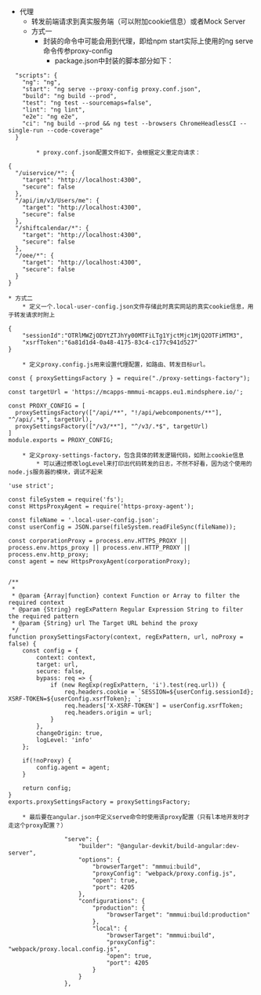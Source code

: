 * 代理
    * 转发前端请求到真实服务端（可以附加cookie信息）或者Mock Server
    * 方式一
        * 封装的命令中可能会用到代理，即给npm start实际上使用的ng serve命令传参proxy-config
            * package.json中封装的脚本部分如下：

```
  "scripts": {
    "ng": "ng",
    "start": "ng serve --proxy-config proxy.conf.json",
    "build": "ng build --prod",
    "test": "ng test --sourcemaps=false",
    "lint": "ng lint",
    "e2e": "ng e2e",
    "ci": "ng build --prod && ng test --browsers ChromeHeadlessCI --single-run --code-coverage"
  }
```

            * proxy.conf.json配置文件如下，会根据定义重定向请求：

```
{
  "/uiservice/*": {
    "target": "http://localhost:4300",
    "secure": false
  },
  "/api/im/v3/Users/me": {
    "target": "http://localhost:4300",
    "secure": false
  },
  "/shiftcalendar/*": {
    "target": "http://localhost:4300",
    "secure": false
  },
  "/oee/*": {
    "target": "http://localhost:4300",
    "secure": false
  }
}
```

    * 方式二
        * 定义一个.local-user-config.json文件存储此时真实网站的真实cookie信息，用于转发请求时附上

```
{
	"sessionId":"OTRlMWZjODYtZTJhYy00MTFiLTg1YjctMjc1MjQ2OTFiMTM3",
	"xsrfToken":"6a81d1d4-0a48-4175-83c4-c177c941d527"
}
```

        * 定义proxy.config.js用来设置代理配置，如路由、转发目标url。

```
const { proxySettingsFactory } = require("./proxy-settings-factory");

const targetUrl = 'https://mcapps-mmmui-mcapps.eu1.mindsphere.io/';

const PROXY_CONFIG = [
  proxySettingsFactory(["/api/**", "!/api/webcomponents/**"], "^/api/.*$", targetUrl),
  proxySettingsFactory(["/v3/**"], "^/v3/.*$", targetUrl)
]
module.exports = PROXY_CONFIG;
```

        * 定义proxy-settings-factory，包含具体的转发逻辑代码，如附上cookie信息
            * 可以通过修改logLevel来打印出代码转发的日志，不然不好看，因为这个使用的node.js服务器的模块，调试不起来

```
'use strict';

const fileSystem = require('fs');
const HttpsProxyAgent = require('https-proxy-agent');

const fileName = '.local-user-config.json';
const userConfig = JSON.parse(fileSystem.readFileSync(fileName));

const corporationProxy = process.env.HTTPS_PROXY || process.env.https_proxy || process.env.HTTP_PROXY || process.env.http_proxy;
const agent = new HttpsProxyAgent(corporationProxy);


/**
 *
 * @param {Array|function} context Function or Array to filter the required context
 * @param {String} regExPattern Regular Expression String to filter the required pattern
 * @param {String} url The Target URL behind the proxy
 */
function proxySettingsFactory(context, regExPattern, url, noProxy = false) {
    const config = {
        context: context,
        target: url,
        secure: false,
        bypass: req => {
            if (new RegExp(regExPattern, 'i').test(req.url)) {
                req.headers.cookie = `SESSION=${userConfig.sessionId}; XSRF-TOKEN=${userConfig.xsrfToken}; `;
                req.headers['X-XSRF-TOKEN'] = userConfig.xsrfToken;
                req.headers.origin = url;
            }
        },
        changeOrigin: true,
        logLevel: 'info'
    };

    if(!noProxy) {
        config.agent = agent;
    }

    return config;
}
exports.proxySettingsFactory = proxySettingsFactory;
```

        * 最后要在angular.json中定义serve命令时使用该proxy配置（只有l本地开发时才走这个proxy配置？）

```
				"serve": {
					"builder": "@angular-devkit/build-angular:dev-server",
					"options": {
						"browserTarget": "mmmui:build",
						"proxyConfig": "webpack/proxy.config.js",
						"open": true,
						"port": 4205
					},
					"configurations": {
						"production": {
							"browserTarget": "mmmui:build:production"
						},
						"local": {
							"browserTarget": "mmmui:build",
							"proxyConfig": "webpack/proxy.local.config.js",
							"open": true,
							"port": 4205
						}
					}
				},
```